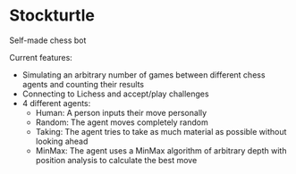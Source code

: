# Stockturtle
Self-made chess bot

Current features:
- Simulating an arbitrary number of games between different chess agents and counting their results
- Connecting to Lichess and accept/play challenges
- 4 different agents:
  - Human: A person inputs their move personally
  - Random: The agent moves completely random
  - Taking: The agent tries to take as much material as possible without looking ahead
  - MinMax: The agent uses a MinMax algorithm of arbitrary depth with position analysis to calculate the best move
